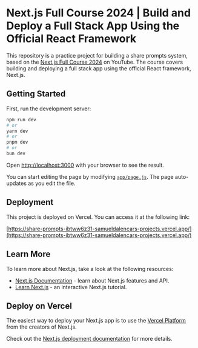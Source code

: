 # Next.js Full Course 2024 | Build and Deploy a Full Stack App Using the Official React Framework

This repository is a practice project for building a share prompts system, based on the [Next.js Full Course 2024](https://www.youtube.com/watch?v=wm5gMKuwSYk&list=PL6QREj8te1P7gixBDSU8JLvQndTEEX3c3) on YouTube. The course covers building and deploying a full stack app using the official React framework, Next.js.

## Getting Started

First, run the development server:

```bash
npm run dev
# or
yarn dev
# or
pnpm dev
# or
bun dev
```

Open [http://localhost:3000](http://localhost:3000) with your browser to see the result.

You can start editing the page by modifying [`app/page.js`](app/page.js). The page auto-updates as you edit the file.

## Deployment

This project is deployed on Vercel. You can access it at the following link:

[https://share-prompts-ibtww6z31-samueldalencars-projects.vercel.app/](https://share-prompts-ibtww6z31-samueldalencars-projects.vercel.app/)

## Learn More

To learn more about Next.js, take a look at the following resources:

- [Next.js Documentation](https://nextjs.org/docs) - learn about Next.js features and API.
- [Learn Next.js](https://nextjs.org/learn) - an interactive Next.js tutorial.

## Deploy on Vercel

The easiest way to deploy your Next.js app is to use the [Vercel Platform](https://vercel.com/new?utm_medium=default-template&filter=next.js&utm_source=create-next-app&utm_campaign=create-next-app-readme) from the creators of Next.js.

Check out the [Next.js deployment documentation](https://nextjs.org/docs/app/building-your-application/deploying) for more details.